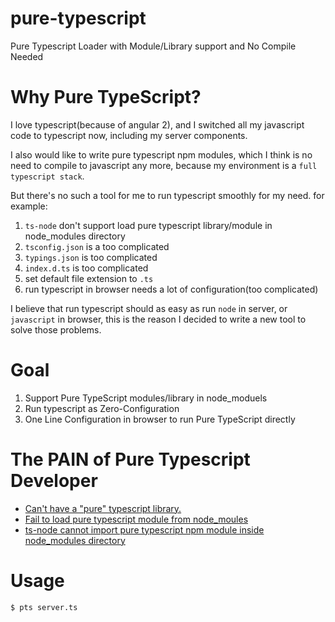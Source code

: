 # pure-typescript
Pure Typescript Loader with Module/Library support and No Compile Needed

# Why Pure TypeScript?

I love typescript(because of angular 2), and I switched all my javascript code to typescript now, including my server components.

I also would like to write pure typescript npm modules, which I think is no need to compile to javascript any more, because my environment is a `full typescript stack`.

But there's no such a tool for me to run typescript smoothly for my need. for example:

1. `ts-node` don't support load pure typescript library/module in node_modules directory
2. `tsconfig.json` is a too complicated
3. `typings.json` is too complicated
4. `index.d.ts` is too complicated
5. set default file extension to `.ts`
5. run typescript in browser needs a lot of configuration(too complicated)

I believe that run typescript should as easy as run `node` in server, or `javascript` in browser, this is the reason I decided to write a new tool to solve those problems.

# Goal

1. Support Pure TypeScript modules/library in node_moduels
2. Run typescript as Zero-Configuration
2. One Line Configuration in browser to run Pure TypeScript directly

# The PAIN of Pure Typescript Developer

* [Can't have a "pure" typescript library.](https://github.com/Microsoft/TypeScript/issues/5225#issuecomment-147492261)
* [Fail to load pure typescript module from node_moules](https://github.com/TypeStrong/ts-node/issues/155)
* [ts-node cannot import pure typescript npm module inside node_modules directory](https://github.com/TypeStrong/ts-node/issues/158)

# Usage

```shell
$ pts server.ts
```
